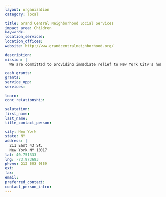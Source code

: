 ```yaml
---
layout: organization
category: local

title: Grand Central Neighborhood Social Services
impact_area: Children
keywords: 
location_services: 
location_offices: 
website: http://www.grandcentralneighborhood.org/

description: 
mission: |
  We are committed to providing immediate relief to New York City's homeless population. The homeless find information regarding employment, housing and counseling programs.

cash_grants: 
grants: 
service_opp: 
services: 

learn: 
cont_relationship: 

salutation: 
first_name: 
last_name: 
title_contact_person: 

city: New York
state: NY
address: |
  211 East 43 St.  
  New York NY 10017
lat: 40.751333
lng: -73.973683
phone: 212-883-0680
ext: 
fax: 
email: 
preferred_contact: 
contact_person_intro: 
---
```

